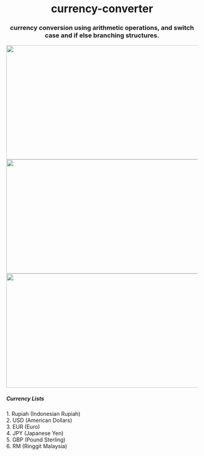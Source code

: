 <h1 align="center">currency-converter</h1>
<h3 align="center">currency conversion using arithmetic operations, and switch case and if else branching structures.</h3>
<center><img align="center" width="600" height="300" src="https://blogger.googleusercontent.com/img/b/R29vZ2xl/AVvXsEjftegSo7IgHMMFmv-gzXBqW3h0QdwByGdoAQlpBV85K7a5mxHzFJrxtyLg2B-o3ggeQJIkCf_Abgda5Jw0nctEb5XKKTTPZZX85txloOOgRH8FVS4f5eVTHcHiTgWOJU7DpWtZ52CLA-y2OvRSXUvXv6-7WxQ7_G8wgiU0d9jbFg6K08eQtjlGocXT5g/s1920/2023-03-12%20(1).png">
<img align="center" width="600" height="300" src="https://blogger.googleusercontent.com/img/b/R29vZ2xl/AVvXsEge0enGZZVPnWFqRz2faaXEiPxbU5u-uPiBPx886TsAMBcp8Rt7CKMykOp7rOejRrMriDNnvOLg1FdwMVmyWH6fNfAEqERzaqHLnCm3miutcjLoDxjE_V9CJW_Qx5OFhKWDECXMeBfp8i7YZMV26AuxFbxTdqsdyvnwlXmOOzAOVWmej1GF1S4Vi2qW_A/w410-h231/2023-03-12%20(2).png">
<img align="center" width="600" height="300" src="https://blogger.googleusercontent.com/img/b/R29vZ2xl/AVvXsEi7lEAHSWb00EqL0oQ_DcRibB8WfcFnRTmJVjRV00zzyZKF7LFqpWRhDl3N0lmtACAN3novQzkVRaQ-JE02MhuUTjgzdTwCIpmYUXKPjPW22vk9wrpkmz7LemY9DbziY-0yB_a1NVWlfbsvIn38-ZW_6W1GrtVHu8RbbyKL6PNQOGFTlCBUGIONK7KX6A/s1920/2023-03-12%20(3).png"></center>

<h5>Currency Lists</h5>
1. Rupiah (Indonesian Rupiah)<br>
2. USD (American Dollars)<br>
3. EUR (Euro)<br>
4. JPY (Japanese Yen)<br>
5. GBP (Pound Sterling)<br>
6. RM (Ringgit Malaysia)<br>
